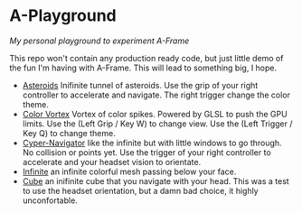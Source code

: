 # A-Playground

_My personal playground to experiment A-Frame_

This repo won't contain any production ready code, but just little demo of the fun I'm having with A-Frame. This will lead to something big, I hope.

- [Asteroids](https://maxwellito.github.io/a-playground/asteroids/) Inifinite tunnel of asteroids. Use the grip of your right controller to accelerate and navigate. The right trigger change the color theme.
- [Color Vortex](https://maxwellito.github.io/a-playground/color-vortex/) Vortex of color spikes. Powered by GLSL to push the GPU limits. Use the (Left Grip / Key W) to change view. Use the (Left Trigger / Key Q) to change theme.
- [Cyper-Navigator](https://maxwellito.github.io/a-playground/cyber-navigator/) like the infinite but with little windows to go through. No collision or points yet. Use the trigger of your right controller to accelerate and your headset vision to orientate.
- [Infinite](https://maxwellito.github.io/a-playground/infinite.html) an infinite colorful mesh passing below your face.
- [Cube](https://maxwellito.github.io/a-playground/cube.html) an inifinite cube that you navigate with your head. This was a test to use the headset orientation, but a damn bad choice, it highly unconfortable.
